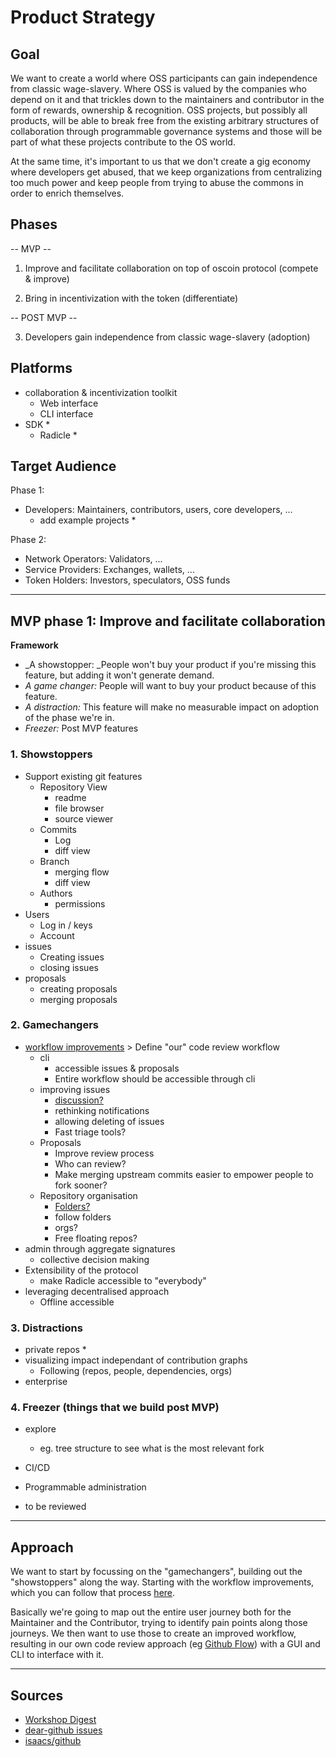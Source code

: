 # Product Strategy

## Goal

We want to create a world where OSS participants can gain independence from classic wage-slavery. Where OSS is valued by the companies who depend on it and that trickles down to the maintainers and contributor in the form of rewards, ownership & recognition. OSS projects, but possibly all products, will be able to break free from the existing arbitrary structures of collaboration through programmable governance systems and those will be part of what these projects contribute to the OS world.

At the same time, it's important to us that we don't create a gig economy where developers get abused, that we keep organizations from centralizing too much power and keep people from trying to abuse the commons in order to enrich themselves.

## Phases

-- MVP --

1.  Improve and facilitate collaboration on top of oscoin protocol (compete & improve)

2.  Bring in incentivization with the token (differentiate)

-- POST MVP --

3.  Developers gain independence from classic wage-slavery (adoption)

## Platforms

- collaboration & incentivization toolkit
  - Web interface
  - CLI interface
- SDK \*
  - Radicle \*

## Target Audience

Phase 1:

- Developers: Maintainers, contributors, users, core developers, …
  - add example projects \*

Phase 2:

- Network Operators: Validators, ...
- Service Providers: Exchanges, wallets, ...
- Token Holders: Investors, speculators, OSS funds

---

## MVP phase 1: Improve and facilitate collaboration

**Framework**

- \_A showstopper: \_People won't buy your product if you're missing this feature, but adding it won't generate demand.
- _A game changer:_ People will want to buy your product because of this feature.
- _A distraction:_ This feature will make no measurable impact on adoption of the phase we're in.
- _Freezer:_ Post MVP features

### 1. Showstoppers

- Support existing git features
  - Repository View
    - readme
    - file browser
    - source viewer
  - Commits
    - Log
    - diff view
  - Branch
    - merging flow
    - diff view
  - Authors
    - permissions
- Users
  - Log in / keys
  - Account
- issues
  - Creating issues
  - closing issues
- proposals
  - creating proposals
  - merging proposals

### 2. Gamechangers

- [workflow improvements](../research/code-collaboration-research/collaboration-flow-research.md) > Define "our" code review workflow
  - cli
    - accessible issues & proposals
    - Entire workflow should be accessible through cli
  - improving issues
    - [discussion?](https://github.com/dear-github/dear-github/issues/44)
    - rethinking notifications
    - allowing deleting of issues
    - Fast triage tools?
  - Proposals
    - Improve review process
    - Who can review?
    - Make merging upstream commits easier to empower people to fork sooner?
  - Repository organisation
    - [Folders?](https://github.com/dear-github/dear-github/issues/74)
    - follow folders
    - orgs?
    - Free floating repos?
- admin through aggregate signatures
  - collective decision making
- Extensibility of the protocol
  - make Radicle accessible to "everybody"
- leveraging decentralised approach
  - Offline accessible

### 3. Distractions

- private repos \*
- visualizing impact independant of contribution graphs
  - Following (repos, people, dependencies, orgs)
- enterprise

### 4. Freezer (things that we build post MVP)

- explore
  - eg. tree structure to see what is the most relevant fork
- CI/CD
- Programmable administration

- to be reviewed

---

## Approach

We want to start by focussing on the "gamechangers", building out the "showstoppers" along the way. Starting with the workflow improvements, which you can follow that process [here](https://docs.google.com/document/d/1l5GShxEFZ7yYqPgUhSA2lJiDfbtIOLMs1QqBxBLZIIU/edit?usp=sharing).

Basically we're going to map out the entire user journey both for the Maintainer and the Contributor, trying to identify pain points along those journeys. We then want to use those to create an improved workflow, resulting in our own code review approach (eg [Github Flow](https://guides.github.com/introduction/flow/)) with a GUI and CLI to interface with it.

---

## Sources

- [Workshop Digest](../../workshops/180706/product-discovery-digest.md)
- [dear-github issues](https://github.com/dear-github/dear-github/issues?q=is%3Aissue+is%3Aopen+sort%3Acomments-desc)
- [isaacs/github](https://github.com/isaacs/github/issues?q=is%3Aissue+is%3Aopen+sort%3Areactions-%2B1-desc)
